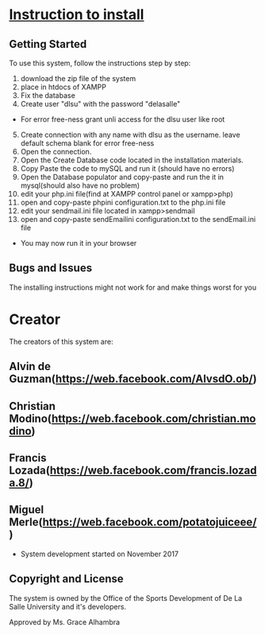 # [Instruction to install](https://github.com/PengBanana/osdAcads/)

## Getting Started

To use this system, follow the instructions step by step:
1. download the zip file of the system
2. place in htdocs of XAMPP
3. Fix the database
4. Create user "dlsu" with the password "delasalle"
* For error free-ness grant unli access for the dlsu user like root
5. Create connection with any name with dlsu as the username. leave default schema blank for error free-ness
6. Open the connection.
7. Open the Create Database code located in the installation materials.
8. Copy Paste the code to mySQL and run it (should have no errors)
9. Open the Database populator and copy-paste and run the it in mysql(should also have no problem)
10. edit your php.ini file(find at XAMPP control panel or xampp>php)
11. open and copy-paste phpini configuration.txt to the php.ini file
12. edit your sendmail.ini file located in xampp>sendmail
13. open and copy-paste sendEmailini configuration.txt to the sendEmail.ini file

* You may now run it in your browser

## Bugs and Issues

The installing instructions might not work for and make things worst for you

# Creator

The creators of this system are:

## Alvin de Guzman(https://web.facebook.com/AlvsdO.ob/)
## Christian Modino(https://web.facebook.com/christian.modino)
## Francis Lozada(https://web.facebook.com/francis.lozada.8/)
## Miguel Merle(https://web.facebook.com/potatojuiceee/)

* System development started on November 2017

## Copyright and License

The system is owned by the Office of the Sports Development of De La Salle University and it's developers.

Approved by Ms. Grace Alhambra

